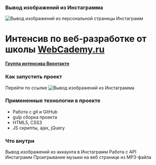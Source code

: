 ### Вывод изображений из Инстаграмма

![Вывод изображений из персональной страницы Инстаграмм](http://ipic.su/7yDTbS.png)

# Интенсив по веб-разработке от школы [WebCademy.ru](https://vk.com/webcademy)   

**[Группа интенсива Вконтакте](https://vk.com/webproriv)**

### Как запустить проект

Перейти по ссылке ![Вывод изображений из Инстаграмма](https://serrjik.github.io/personal-insta-page/)

### Примененные технологии в проекте

- Работа с git и GitHub
- gulp сборка проекта
- HTML5, CSS3
- JS скрипты, ajax, jQuery

### Что внутри

Вывод изображений из аккаунта в Инстаграмм
Работа с API Инстаграмм
Проигрывание музыки на веб странице из MP3-файла

